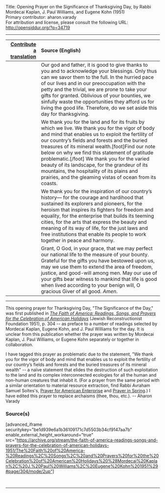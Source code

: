 <html>
<head></head>
<body>
Title: Opening Prayer on the Significance of Thanksgiving Day, by Rabbi Mordecai Kaplan, J. Paul Williams, and Eugene Kohn (1951)<br />
Primary contributor: aharon.varady<br />
For attribution and license, please consult the following URL: <a href="http://opensiddur.org/?p=34719">http://opensiddur.org/?p=34719</a>
<p />
<hr />

<table style="margin-left: auto;margin-right: auto;" class="draggable">
<thead><tr><th id="x" style="text-align: right;"><a href="/contribute/upload/">Contribute a translation</a></th><th style="text-align: left;">Source (English)</th></tr></thead>
<tbody>
<tr><td style="vertical-align:top;">
<div class="liturgy"><span lang="he">

</span></div></td>
 
<td style="vertical-align:top;">
<div class="english">
Our god and father, 
it is good to give thanks to you 
and to acknowledge your blessings. 
Only thus can we savor them to the full. 
In the hurried pace of our lives 
and in our preoccupation with the petty and the trivial, 
we are prone to take your gifts for granted. 
Oblivious of your bounties, 
we sinfully waste the opportunities they afford us 
for living the good life. 
Therefore, do we set aside this day for thanksgiving. 
</div></td></tr>


<tr><td style="vertical-align:top;">
<div class="liturgy"><span lang="he">

</span></div></td>
 
<td style="vertical-align:top;">
<div class="english">
We thank you for the land and for its fruits by which we live. 
We thank you for the vigor of body and mind that enables us 
to exploit the fertility of our country’s fields and forests 
and the buried treasures of its mineral wealth.[foot]Find our note below on why we find this statement of gratitude problematic.[/foot]
We thank you for the varied beauty of its landscape, 
for the grandeur of its mountains, 
the hospitality of its plains and prairies, 
and the gleaming vistas of ocean from its coasts. 
</div></td></tr>


<tr><td style="vertical-align:top;">
<div class="liturgy"><span lang="he">

</span></div></td>
 
<td style="vertical-align:top;">
<div class="english">
We thank you for the inspiration of our country’s history—
for the courage and hardihood 
that sustained its explorers and pioneers, 
for the heroism 
that inspires its fighters for freedom and equality, 
for the enterprise 
that builds its teeming cities, 
for the arts 
that express the beauty and meaning of its way of life, 
for the just laws and free institutions 
that enable its people to work together 
in peace and harmony. 
</div></td></tr>


<tr><td style="vertical-align:top;">
<div class="liturgy"><span lang="he">

</span></div></td>
 
<td style="vertical-align:top;">
<div class="english">
Grant, O God, in your grace, 
that we may perfect our national life to the measure of your bounty. 
Grateful for the gifts you have bestowed upon us, 
may we use them to extend the area of freedom, justice, and good-will among men. 
May our use of your gifts bear witness to mankind 
that life is good when lived according to your benign will, 
O gracious Giver of all good. 
<em>Amen</em>. 
</div></td></tr>
</tbody></table>

<hr />

This opening prayer for Thanksgiving Day, "The Significance of the Day," was first published in <em><a href="/?p=34753">The Faith of America: Readings, Songs, and Prayers for the Celebration of American Holidays</a></em> (Jewish Reconstructionist Foundation 1951), p. 304 -- as preface to a number of readings selected by Mordecai Kaplan, Eugene Kohn, and J. Paul Williams for the day. It is unclear from this publication whether the prayer was written by Mordecai Kaplan, J. Paul Williams, or Eugene Kohn separately or together in collaboration. 

I have tagged this prayer as problematic due to the statement, "We thank you for the vigor of body and mind that enables us to exploit the fertility of our country’s fields and forests and the buried treasures of its mineral wealth" -- a naïve statement that elides the destruction of such exploitation to the land and its complex interconnected ecologies for all the human and non-human creatures that inhabit it. (For a prayer from the same period with a similar orientation to material resource extraction, find Rabbi Avraham Samuel Soltes's, <a href="https://opensiddur.org/?p=29558">Prayer for American Enterprise</a> and <a href="https://opensiddur.org/?p=29586">Prayer in Spring</a>.) I have edited this prayer to replace archaisms (thee, thou, etc.). -- Aharon Varady 

<h3>Source(s)</h3>

[advanced_iframe securitykey="be1d939e6a1b36109171c7d5503b34cf9147aa7b" enable_external_height_workaround="true" src="https://archive.org/stream/the-faith-of-america-readings-songs-and-prayers-for-the-celebration-of-american-holidays-1951/The%20Faith%20of%20America-%20Readings%2C%20Songs%2C%20and%20Prayers%20for%20the%20Celebration%20of%20American%20Holidays%20%28Mordecai%20Kaplan%2C%20J.%20Paul%20Williams%2C%20Eugene%20Kohn%201951%29#page/304/mode/2up"]

&nbsp;

<hr />

&nbsp;
</body>
</html>
